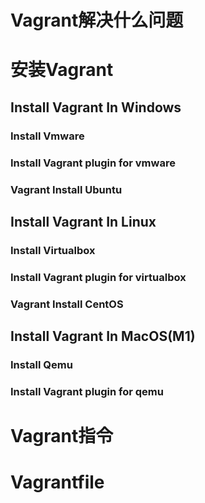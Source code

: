 # Vagrant解决什么问题

# 安装Vagrant

## Install Vagrant In Windows
### Install Vmware
### Install Vagrant plugin for vmware
### Vagrant Install Ubuntu


## Install Vagrant In Linux
### Install Virtualbox
### Install Vagrant plugin for virtualbox
### Vagrant Install CentOS

## Install Vagrant In MacOS(M1)
### Install Qemu
### Install Vagrant plugin for qemu

# Vagrant指令
# Vagrantfile
